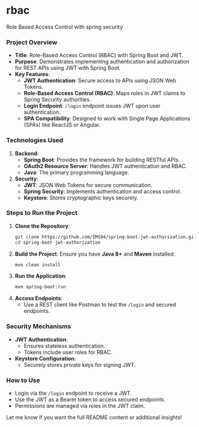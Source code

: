 # rbac
Role Based Access Control with spring security 


### Project Overview
- **Title**: Role-Based Access Control (RBAC) with Spring Boot and JWT.
- **Purpose**: Demonstrates implementing authentication and authorization for REST APIs using JWT with Spring Boot.
- **Key Features**:
  - **JWT Authentication**: Secure access to APIs using JSON Web Tokens.
  - **Role-Based Access Control (RBAC)**: Maps roles in JWT claims to Spring Security authorities.
  - **Login Endpoint**: `/login` endpoint issues JWT upon user authentication.
  - **SPA Compatibility**: Designed to work with Single Page Applications (SPAs) like ReactJS or Angular.

### Technologies Used
1. **Backend**:
   - **Spring Boot**: Provides the framework for building RESTful APIs.
   - **OAuth2 Resource Server**: Handles JWT authentication and RBAC.
   - **Java**: The primary programming language.
2. **Security**:
   - **JWT**: JSON Web Tokens for secure communication.
   - **Spring Security**: Implements authentication and access control.
   - **Keystore**: Stores cryptographic keys securely.

### Steps to Run the Project
1. **Clone the Repository**:
   ```bash
   git clone https://github.com/IMS94/spring-boot-jwt-authorization.git
   cd spring-boot-jwt-authorization
   ```
2. **Build the Project**:
   Ensure you have **Java 8+** and **Maven** installed.
   ```bash
   mvn clean install
   ```
3. **Run the Application**:
   ```bash
   mvn spring-boot:run
   ```
4. **Access Endpoints**:
   - Use a REST client like Postman to test the `/login` and secured endpoints.

### Security Mechanisms
- **JWT Authentication**:
  - Ensures stateless authentication.
  - Tokens include user roles for RBAC.
- **Keystore Configuration**:
  - Securely stores private keys for signing JWT.

### How to Use
- Login via the `/login` endpoint to receive a JWT.
- Use the JWT as a Bearer token to access secured endpoints.
- Permissions are managed via roles in the JWT claim.

Let me know if you want the full README content or additional insights!
